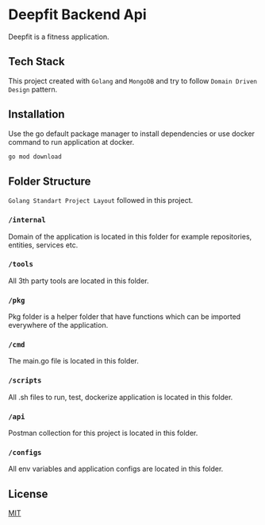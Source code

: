 # Deepfit Backend Api

Deepfit is a fitness application.

## Tech Stack

This project created with `Golang` and `MongoDB` and try to follow `Domain Driven Design` pattern.

## Installation

Use the go default package manager to install dependencies or use docker command to run application at docker.

```bash
go mod download
```

## Folder Structure
`Golang Standart Project Layout` followed in this project.

### `/internal`
Domain of the application is located in this folder for example repositories, entities, services etc.

### `/tools`
All 3th party tools are located in this folder.

### `/pkg`
Pkg folder is a helper folder that have functions which can be imported everywhere of the application.

### `/cmd`
The main.go file is located in this folder.

### `/scripts`
All .sh files to run, test, dockerize application is located in this folder.

### `/api`
Postman collection for this project is located in this folder.

### `/configs`
All env variables and application configs are located in this folder.

## License
[MIT](https://choosealicense.com/licenses/mit/)
